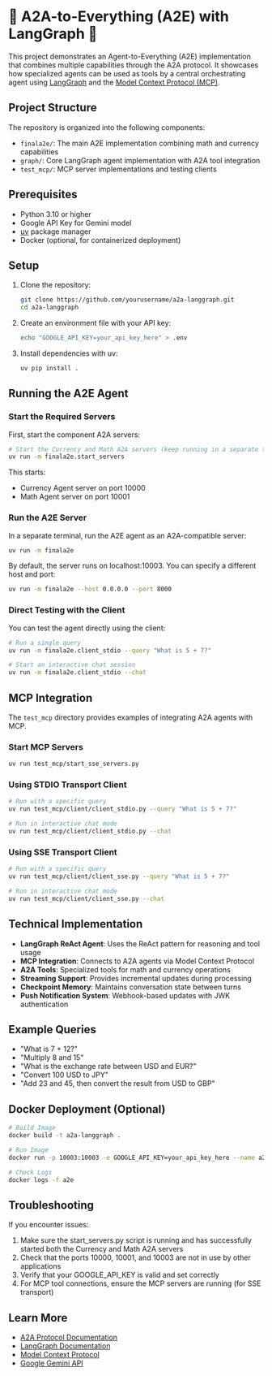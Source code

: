 # 🤖 A2A-to-Everything (A2E) with LangGraph 🤖

This project demonstrates an Agent-to-Everything (A2E) implementation that combines multiple capabilities through the A2A protocol. It showcases how specialized agents can be used as tools by a central orchestrating agent using [LangGraph](https://langchain-ai.github.io/langgraph/) and the [Model Context Protocol (MCP)](https://github.com/google/model-context-protocol).

## Project Structure

The repository is organized into the following components:

- `finala2e/`: The main A2E implementation combining math and currency capabilities
- `graph/`: Core LangGraph agent implementation with A2A tool integration
- `test_mcp/`: MCP server implementations and testing clients

## Prerequisites

- Python 3.10 or higher
- Google API Key for Gemini model
- [uv](https://github.com/astral-sh/uv) package manager
- Docker (optional, for containerized deployment)

## Setup

1. Clone the repository:

   ```bash
   git clone https://github.com/yourusername/a2a-langgraph.git
   cd a2a-langgraph
   ```

2. Create an environment file with your API key:

   ```bash
   echo "GOOGLE_API_KEY=your_api_key_here" > .env
   ```

3. Install dependencies with uv:

   ```bash
   uv pip install .
   ```

## Running the A2E Agent

### Start the Required Servers

First, start the component A2A servers:

```bash
# Start the Currency and Math A2A servers (keep running in a separate terminal)
uv run -m finala2e.start_servers
```

This starts:
- Currency Agent server on port 10000
- Math Agent server on port 10001

### Run the A2E Server

In a separate terminal, run the A2E agent as an A2A-compatible server:

```bash
uv run -m finala2e
```

By default, the server runs on localhost:10003. You can specify a different host and port:

```bash
uv run -m finala2e --host 0.0.0.0 --port 8000
```

### Direct Testing with the Client

You can test the agent directly using the client:

```bash
# Run a single query
uv run -m finala2e.client_stdio --query "What is 5 + 7?"

# Start an interactive chat session
uv run -m finala2e.client_stdio --chat
```

## MCP Integration

The `test_mcp` directory provides examples of integrating A2A agents with MCP.

### Start MCP Servers

```bash
uv run test_mcp/start_sse_servers.py
```

### Using STDIO Transport Client

```bash
# Run with a specific query
uv run test_mcp/client/client_stdio.py --query "What is 5 + 7?"

# Run in interactive chat mode
uv run test_mcp/client/client_stdio.py --chat
```

### Using SSE Transport Client

```bash
# Run with a specific query
uv run test_mcp/client/client_sse.py --query "What is 5 + 7?"

# Run in interactive chat mode
uv run test_mcp/client/client_sse.py --chat
```

## Technical Implementation

- **LangGraph ReAct Agent**: Uses the ReAct pattern for reasoning and tool usage
- **MCP Integration**: Connects to A2A agents via Model Context Protocol
- **A2A Tools**: Specialized tools for math and currency operations
- **Streaming Support**: Provides incremental updates during processing
- **Checkpoint Memory**: Maintains conversation state between turns
- **Push Notification System**: Webhook-based updates with JWK authentication

## Example Queries

- "What is 7 + 12?"
- "Multiply 8 and 15"
- "What is the exchange rate between USD and EUR?"
- "Convert 100 USD to JPY"
- "Add 23 and 45, then convert the result from USD to GBP"

## Docker Deployment (Optional)

```bash
# Build Image
docker build -t a2a-langgraph .

# Run Image
docker run -p 10003:10003 -e GOOGLE_API_KEY=your_api_key_here --name a2e a2a-langgraph

# Check Logs
docker logs -f a2e
```

## Troubleshooting

If you encounter issues:

1. Make sure the start_servers.py script is running and has successfully started both the Currency and Math A2A servers
2. Check that the ports 10000, 10001, and 10003 are not in use by other applications
3. Verify that your GOOGLE_API_KEY is valid and set correctly
4. For MCP tool connections, ensure the MCP servers are running (for SSE transport)

## Learn More

- [A2A Protocol Documentation](https://google.github.io/A2A/#/documentation)
- [LangGraph Documentation](https://langchain-ai.github.io/langgraph/)
- [Model Context Protocol](https://github.com/google/model-context-protocol)
- [Google Gemini API](https://ai.google.dev/gemini-api)
